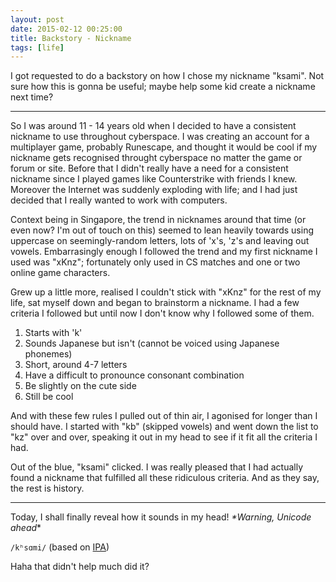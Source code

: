 ```yaml
---
layout: post
date: 2015-02-12 00:25:00
title: Backstory - Nickname
tags: [life]
---
```


I got requested to do a backstory on how I chose my nickname "ksami". Not sure how this is gonna be useful; maybe help some kid create a nickname next time?

---

So I was around 11 - 14 years old when I decided to have a consistent nickname to use throughout cyberspace. I was creating an account for a multiplayer game, probably Runescape, and thought it would be cool if my nickname gets recognised throught cyberspace no matter the game or forum or site. Before that I didn't really have a need for a consistent nickname since I played games like Counterstrike with friends I knew. Moreover the Internet was suddenly exploding with life; and I had just decided that I really wanted to work with computers.

Context being in Singapore, the trend in nicknames around that time (or even now? I'm out of touch on this) seemed to lean heavily towards using uppercase on seemingly-random letters, lots of 'x's, 'z's and leaving out vowels. Embarrasingly enough I followed the trend and my first nickname I used was "xKnz"; fortunately only used in CS matches and one or two online game characters.

Grew up a little more, realised I couldn't stick with "xKnz" for the rest of my life, sat myself down and began to brainstorm a nickname. I had a few criteria I followed but until now I don't know why I followed some of them.

1. Starts with 'k'
2. Sounds Japanese but isn't (cannot be voiced using Japanese phonemes)
3. Short, around 4-7 letters
4. Have a difficult to pronounce consonant combination
5. Be slightly on the cute side
6. Still be cool

And with these few rules I pulled out of thin air, I agonised for longer than I should have. I started with "kb" (skipped vowels) and went down the list to "kz" over and over, speaking it out in my head to see if it fit all the criteria I had.

Out of the blue, "ksami" clicked. I was really pleased that I had actually found a nickname that fulfilled all these ridiculous criteria. And as they say, the rest is history.

---

Today, I shall finally reveal how it sounds in my head! *\*Warning, Unicode ahead*\*

`/kʰsɑmi/` (based on [IPA](http://en.wikipedia.org/wiki/International_Phonetic_Alphabet))

Haha that didn't help much did it?